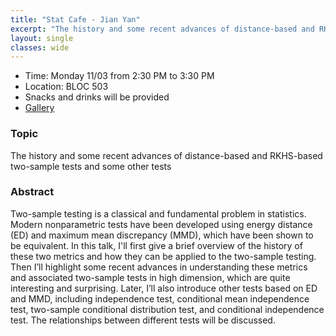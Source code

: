 ```yaml
---
title: "Stat Cafe - Jian Yan"
excerpt: "The history and some recent advances of distance-based and RKHS-based two-sample tests and some other tests"
layout: single
classes: wide
---
```


- Time: Monday 11/03 from 2:30 PM to 3:30 PM
- Location: BLOC 503
- Snacks and drinks will be provided
- [Gallery](/StatCafe/2022-11-03-gallery/)

### Topic

The history and some recent advances of distance-based and RKHS-based two-sample tests and some other tests

### Abstract

Two-sample testing is a classical and fundamental problem in statistics. Modern nonparametric tests have been developed using energy distance (ED) and maximum mean discrepancy (MMD), which have been shown to be equivalent. In this talk, I'll first give a brief overview of the history of these two metrics and how they can be applied to the two-sample testing. Then I’ll highlight some recent advances in understanding these metrics and associated two-sample tests in high dimension, which are quite interesting and surprising. Later, I’ll also introduce other tests based on ED and MMD, including independence test, conditional mean independence test, two-sample conditional distribution test, and conditional independence test. The relationships between different tests will be discussed.
